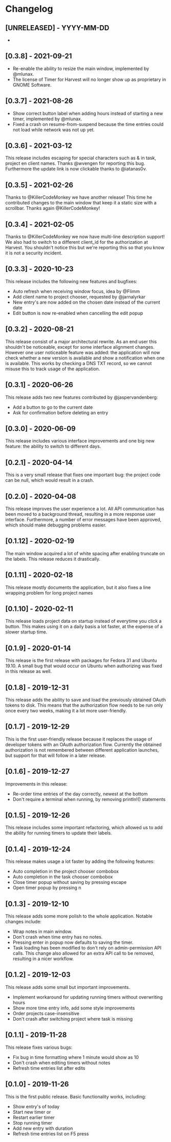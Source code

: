 # Changelog

## [UNRELEASED] - YYYY-MM-DD

- 

## [0.3.8] - 2021-09-21

- Re-enable the ability to resize the main window, implemented by @mlunax.
- The license of Timer for Harvest will no longer show up as proprietary in GNOME Software.

## [0.3.7] - 2021-08-26

- Show correct button label when adding hours instead of starting a new timer, implemented by @mlunax.
- Fixed a crash on resume-from-suspend because the time entries could not load while network was not up yet.

## [0.3.6] - 2021-03-12

This release includes escaping for special characters such as & in task, project en client names. Thanks @wvengen for reporting this bug.
Furthermore the update link is now clickable thanks to @iatanas0v.

## [0.3.5] - 2021-02-26

Thanks to @KillerCodeMonkey we have another release! This time he contributed changes to the main window that keep it a static size with a scrollbar. Thanks again @KillerCodeMonkey!

## [0.3.4] - 2021-02-05

Thanks to @KillerCodeMonkey we now have multi-line description support!
We also had to switch to a different client\_id for the authorization at Harvest. You shouldn't notice this but we're reporting this so that you know it is not a security incident.

## [0.3.3] - 2020-10-23

This release includes the following new features and bugfixes:

- Auto refresh when receiving window focus, idea by @Flimm
- Add client name to project chooser, requested by @jarnalyrkar
- New entry's are now added on the chosen date instead of the current date
- Edit button is now re-enabled when cancelling the edit popup


## [0.3.2] - 2020-08-21

This release consist of a major architectural rewrite. As an end user this shouldn't be noticeable, except for some interface alignment changes. However one user noticeable feature was added: the application will now check whether a new version is available and show a notification when one is available. This works by checking a DNS TXT record, so we cannot misuse this to track usage of the application.

## [0.3.1] - 2020-06-26

This release adds two new features contributed by @jaspervandenberg:

- Add a button to go to the current date
- Ask for confirmation before deleting an entry

## [0.3.0] - 2020-06-09

This release includes various interface improvements and one big new feature: the ability to switch to different days.

## [0.2.1] - 2020-04-14

This is a very small release that fixes one important bug: the project code can be null, which would result in a crash.

## [0.2.0] - 2020-04-08

This release improves the user experience a lot. All API communication has been moved to a background thread, resulting in a more response user interface. Furthermore, a number of error messages have been approved, which should make debugging problems easier.

## [0.1.12] - 2020-02-19

The main window acquired a lot of white spacing after enabling truncate on the labels. This release reduces it drastically.

## [0.1.11] - 2020-02-18

This release mostly documents the application, but it also fixes a line wrapping problem for long project names

## [0.1.10] - 2020-02-11

This release loads project data on startup instead of everytime you click a button. This makes using it on a daily basis a lot faster, at the expense of a slower startup time.

## [0.1.9] - 2020-01-14

This release is the first release with packages for Fedora 31 and Ubuntu 19.10. A small bug that would occur on Ubuntu when authorizing was fixed in this release as well.

## [0.1.8] - 2019-12-31

This release adds the ability to save and load the previously obtained OAuth tokens to disk. This means that the authorization flow needs to be run only once every two weeks, making it a lot more user-friendly.

## [0.1.7] - 2019-12-29

This is the first user-friendly release because it replaces the usage of developer tokens with an OAuth authorization flow. Currently the obtained authorization is not remembered between different application launches, but support for that will follow in a later release.

## [0.1.6] - 2019-12-27

Improvements in this release:

- Re-order time entries of the day correctly, newest at the bottom
- Don't require a terminal when running, by removing println!() statements

## [0.1.5] - 2019-12-26

This release includes some important refactoring, which allowed us to add the ability for running timers to update their labels.

## [0.1.4] - 2019-12-24

This release makes usage a lot faster by adding the following features:

- Auto completion in the project chooser combobox
- Auto completion in the task chooser combobox
- Close timer popup without saving by pressing escape
- Open timer popup by pressing n

## [0.1.3] - 2019-12-10

This release adds some more polish to the whole application. Notable changes include:

- Wrap notes in main window.
- Don't crash when time entry has no notes.
- Pressing enter in popup now defaults to saving the timer.
- Task loading has been modified to don't rely on admin-permission API calls. This change also allowed for an extra API call to be removed, resulting in a nicer workflow.

## [0.1.2] - 2019-12-03

This release adds some small but important improvements.

- Implement workaround for updating running timers without overwriting hours
- Show more time entry info, add some style improvements
- Order projects case-insensitive
- Don't crash after switching project where task is missing

## [0.1.1] - 2019-11-28

This release fixes various bugs:

- Fix bug in time formatting where 1 minute would show as 10
- Don't crash when editing timers without notes
- Refresh time entries list after edits

## [0.1.0] - 2019-11-26

This is the first public release. Basic functionality works, including:

- Show entry's of today
- Start new timer or
- Restart earlier timer
- Stop running timer
- Add new entry with duration
- Refresh time entries list on F5 press
